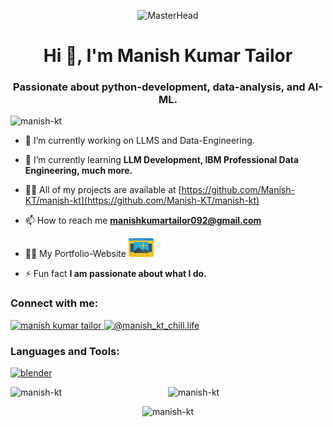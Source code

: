 <p align="center">
  <img src="https://c4.wallpaperflare.com/wallpaper/544/77/284/programming-programming-language-python-programming-logo-hd-wallpaper-preview.jpg" alt="MasterHead" width="800" height="400">
</p>

<h1 align="center">Hi 👋, I'm Manish Kumar Tailor</h1>
<h3 align="center">Passionate about python-development, data-analysis, and AI-ML.</h3>

<p align="left"> 
  <img src="https://komarev.com/ghpvc/?username=manish-kt&label=Profile%20views&color=0e75b6&style=flat" alt="manish-kt"> 
</p>

- 🔭 I’m currently working on LLMS and Data-Engineering.

- 🌱 I’m currently learning **LLM Development, IBM Professional Data Engineering, much more.**

- 👨‍💻 All of my projects are available at [https://github.com/Manish-KT/manish-kt](https://github.com/Manish-KT/manish-kt)

- 📫 How to reach me **manishkumartailor092@gmail.com**
- 🧑‍💻 My Portfolio-Website    <a href="https://linkedin.com/in/manish-kumar-tailor-6564ab22b" target="_blank">
    <img src="portfolio-icon.png" alt="manish kumar tailor" height="30" width="40">
  </a>

- ⚡ Fun fact **I am passionate about what I do.**

<h3 align="left">Connect with me:</h3>

<p align="left">
    <a href="https://manish-kt.github.io/portfolio-website/" target="_blank">
    <img src="https://raw.githubusercontent.com/rahuldkjain/github-profile-readme-generator/master/src/images/icons/Social/linked-in-alt.svg" alt="manish kumar tailor" height="30" width="40">
  </a>
  <a href="https://instagram.com/manish_kt_chill.life" target="_blank">
    <img src="https://raw.githubusercontent.com/rahuldkjain/github-profile-readme-generator/master/src/images/icons/Social/instagram.svg" alt="@manish_kt_chill.life" height="30" width="40">
  </a>
</p>

<h3 align="left">Languages and Tools:</h3>

<p align="left"> 
  <a href="https://www.blender.org/" target="_blank" rel="noreferrer"> 
    <img src="https://download.blender.org/branding/community/blender_community_badge_white.svg" alt="blender" width="40" height="40"> 
  </a> 
  <!-- Add other tools and languages here -->
</p>

<p align="left">
  <img align="left" src="https://github-readme-stats.vercel.app/api/top-langs?username=manish-kt&show_icons=true&locale=en&layout=compact" alt="manish-kt">
</p>

<p align="center">
  <img src="https://github-readme-stats.vercel.app/api?username=manish-kt&show_icons=true&locale=en" alt="manish-kt">
</p>

<p align="center">
  <img src="https://github-readme-streak-stats.herokuapp.com/?user=manish-kt&" alt="manish-kt">
</p>
